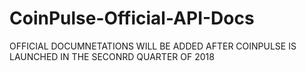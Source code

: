 # CoinPulse-Official-API-Docs


OFFICIAL DOCUMNETATIONS WILL BE ADDED AFTER COINPULSE IS LAUNCHED IN THE SECONRD QUARTER OF 2018
